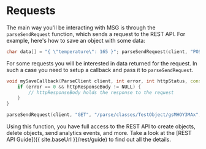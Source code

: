 # Requests

The main way you'll be interacting with MSG is through the `parseSendRequest` function, which sends a request to the REST API. For example, here's how to save an object with some data:

```cpp
char data[] = "{ \"temperature\": 165 }"; parseSendRequest(client, "POST", "/parse/classes/Temperature", data, NULL);
```

For some requests you will be interested in data returned for the request. In such a case you need to setup a callback and pass it to `parseSendRequest`.

```cpp
void mySaveCallback(ParseClient client, int error, int httpStatus, const char* httpResponseBody) {
	if (error == 0 && httpResponseBody != NULL) {
		// httpResponseBody holds the response to the request
	}
}

parseSendRequest(client, "GET", "/parse/classes/TestObject/gsMHOY3MAx", NULL, myCallback);
```

Using this function, you have full access to the REST API to create objects, delete objects, send analytics events, and more. Take a look at the [REST API Guide]({{ site.baseUrl }}/rest/guide) to find out all the details.
